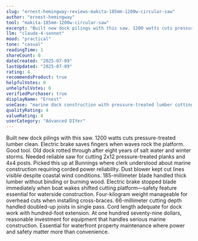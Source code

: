 ```yaml
---
slug: "ernest-hemingway-reviews-makita-185mm-1200w-circular-saw"
author: "ernest-hemingway"
tool: "makita-185mm-1200w-circular-saw"
excerpt: "Built new dock pilings with this saw. 1200 watts cuts pressure-treated lumber clean. Electric brake saves fingers when waves rock the platform. Good tool."
llm: "claude-4-sonnet"
mood: "practical"
tone: "casual"
readingTime: 1
shareCount: 0
dateCreated: "2025-07-09"
lastUpdated: "2025-07-09"
rating: 4
recommendsProduct: true
helpfulVotes: 0
unhelpfulVotes: 0
verifiedPurchaser: true
displayName: "Ernest"
useCase: "marine dock construction with pressure-treated lumber cutting"
qualityRating: 4
valueRating: 4
userCategory: "Advanced DIYer"
---
```


Built new dock pilings with this saw. 1200 watts cuts pressure-treated lumber clean. Electric brake saves fingers when waves rock the platform. Good tool. Old dock rotted through after eight years of salt water and winter storms. Needed reliable saw for cutting 2x12 pressure-treated planks and 4x4 posts. Picked this up at Bunnings where clerk understood about marine construction requiring corded power reliability. Dust blower kept cut lines visible despite coastal wind conditions. 185-millimeter blade handled thick lumber without binding or burning wood. Electric brake stopped blade immediately when boat wakes shifted cutting platform—safety feature essential for waterside construction. Four-kilogram weight manageable for overhead cuts when installing cross-braces. 66-millimeter cutting depth handled doubled-up joists in single pass. Cord length adequate for dock work with hundred-foot extension. At one hundred seventy-nine dollars, reasonable investment for equipment that handles serious marine construction. Essential for waterfront property maintenance where power and safety matter more than convenience. 
